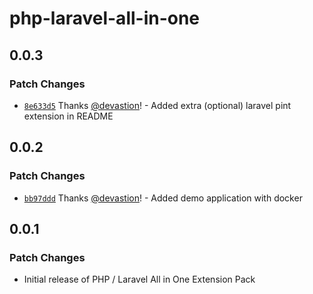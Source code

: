 # php-laravel-all-in-one

## 0.0.3

### Patch Changes

- [`8e633d5`](https://github.com/devastion/php-laravel-all-in-one/commit/8e633d5364c19d391f0a49cc033b7d927054d7e2) Thanks [@devastion](https://github.com/devastion)! - Added extra (optional) laravel pint extension in README

## 0.0.2

### Patch Changes

- [`bb97ddd`](https://github.com/devastion/php-laravel-all-in-one/commit/bb97dddb57061d612e10ec2a4a4766ca19b1767f) Thanks [@devastion](https://github.com/devastion)! - Added demo application with docker

## 0.0.1

### Patch Changes

- Initial release of PHP / Laravel All in One Extension Pack
